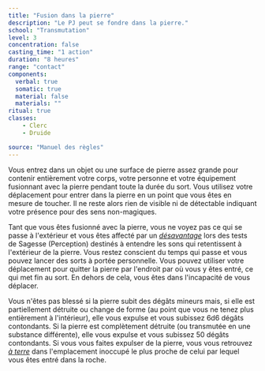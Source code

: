 ```yaml
---
title: "Fusion dans la pierre"
description: "Le PJ peut se fondre dans la pierre."
school: "Transmutation"
level: 3
concentration: false
casting_time: "1 action"
duration: "8 heures"
range: "contact"
components:
  verbal: true
  somatic: true
  material: false
  materials: ""
ritual: true
classes:
    - Clerc
    - Druide

source: "Manuel des règles"
---
```

Vous entrez dans un objet ou une surface de pierre assez grande pour contenir entièrement votre corps, votre personne et votre équipement fusionnant avec la pierre pendant toute la durée du sort. Vous utilisez votre déplacement pour entrer dans la pierre en un point que vous êtes en mesure de toucher. Il ne reste alors rien de visible ni de détectable indiquant votre présence pour des sens non-magiques.

Tant que vous êtes fusionné avec la pierre, vous ne voyez pas ce qui se passe à l'extérieur et vous êtes affecté par un [_désavantage_](/utiliser-les-caracteristiques/#avantage-et-desavantage) lors des tests de Sagesse (Perception) destinés à entendre les sons qui retentissent à l'extérieur de la pierre. Vous restez conscient du temps qui passe et vous pouvez lancer des sorts à portée personnelle. Vous pouvez utiliser votre déplacement pour quitter la pierre par l'endroit par où vous y êtes entré, ce qui met fin au sort. En dehors de cela, vous êtes dans l'incapacité de vous déplacer.

Vous n'êtes pas blessé si la pierre subit des dégâts mineurs mais, si elle est partiellement détruite ou change de forme (au point que vous ne tenez plus entièrement à l'intérieur), elle vous expulse et vous subissez 6d6 dégâts contondants. Si la pierre est complètement détruite (ou transmutée en une substance différente), elle vous expulse et vous subissez 50 dégâts contondants. Si vous vous faites expulser de la pierre, vous vous retrouvez [_à terre_](/gerer-la-sante-du-personnage/#a-terre) dans l'emplacement inoccupé le plus proche de celui par lequel vous êtes entré dans la roche.
